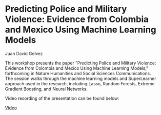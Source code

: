# Predicting Police and Military Violence: Evidence from Colombia and Mexico Using Machine Learning Models

Juan David Gelvez

This workshop presents the paper "Predicting Police and Military Violence: Evidence from Colombia and Mexico Using Machine Learning Models," forthcoming in Nature Humanities and Social Sciences Communications.
The session walks through the machine learning models and SuperLearner approach used in the research, including Lasso, Random Forests, Extreme Gradient Boosting, and Neural Networks.


Video recording of the presentation can be found below:

[Video](https://umd.box.com/s/xvaa45rtjx17rtpop8d0w72t2vi83vzc)

